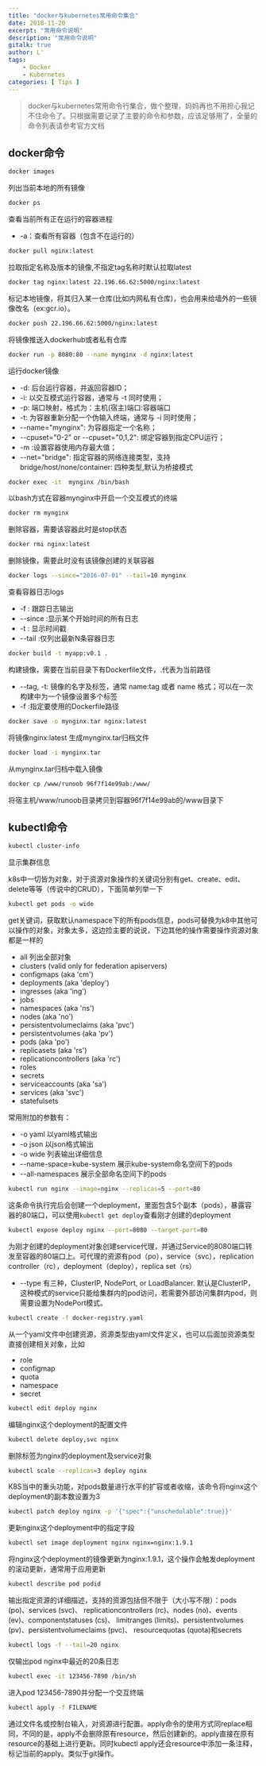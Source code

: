 ```yaml
---
title: "docker与kubernetes常用命令集合"
date: 2018-11-20
excerpt: "常用命令说明"
description: "常用命令说明"
gitalk: true
author: L'
tags:
    - Docker
    - Kubernetes
categories: [ Tips ]
---
```

> docker与kubernetes常用命令行集合，做个整理，妈妈再也不用担心我记不住命令了。只根据需要记录了主要的命令和参数，应该足够用了，全量的命令列表请参考官方文档

## docker命令

```bash
docker images
```

列出当前本地的所有镜像

```bash
docker ps
```

查看当前所有正在运行的容器进程

* -a：查看所有容器（包含不在运行的）

```bash
docker pull nginx:latest
```

拉取指定名称及版本的镜像,不指定tag名称时默认拉取latest

```bash
docker tag nginx:latest 22.196.66.62:5000/nginx:latest
```

标记本地镜像，将其归入某一仓库(比如内网私有仓库)，也会用来给墙外的一些镜像改名（ex:gcr.io）。

```bash
docker push 22.196.66.62:5000/nginx:latest
```

将镜像推送入dockerhub或者私有仓库

```bash
docker run -p 8080:80 --name mynginx -d nginx:latest
```

运行docker镜像

* -d: 后台运行容器，并返回容器ID；
* -i: 以交互模式运行容器，通常与 -t 同时使用；
* -p: 端口映射，格式为：主机(宿主)端口:容器端口
* -t: 为容器重新分配一个伪输入终端，通常与 -i 同时使用；
* --name="mynginx": 为容器指定一个名称；
* --cpuset="0-2" or --cpuset="0,1,2": 绑定容器到指定CPU运行；
* -m :设置容器使用内存最大值；
* --net="bridge": 指定容器的网络连接类型，支持 bridge/host/none/container: 四种类型,默认为桥接模式

```bash
docker exec -it  mynginx /bin/bash
```

以bash方式在容器mynginx中开启一个交互模式的终端

```bash
docker rm mynginx
```

删除容器，需要该容器此时是stop状态

```bash
docker rmi nginx:latest
```

删除镜像，需要此时没有该镜像创建的关联容器

```bash
docker logs --since="2016-07-01" --tail=10 mynginx
```

查看容器日志logs

* -f : 跟踪日志输出
* --since :显示某个开始时间的所有日志
* -t : 显示时间戳
* --tail :仅列出最新N条容器日志

```bash
docker build -t myapp:v0.1 .
```

构建镜像，需要在当前目录下有Dockerfile文件，.代表为当前路径

* --tag, -t: 镜像的名字及标签，通常 name:tag 或者 name 格式；可以在一次构建中为一个镜像设置多个标签
* -f :指定要使用的Dockerfile路径

```bash
docker save -o mynginx.tar nginx:latest
```

将镜像nginx:latest 生成mynginx.tar归档文件

```bash
docker load -i mynginx.tar
```

从mynginx.tar归档中载入镜像

```bash
docker cp /www/runoob 96f7f14e99ab:/www/
```

将宿主机/www/runoob目录拷贝到容器96f7f14e99ab的/www目录下

## kubectl命令

```bash
kubectl cluster-info
```

显示集群信息

k8s中一切皆为对象，对于资源对象操作的关键词分别有get、create、edit、delete等等（传说中的CRUD），下面简单列举一下

```bash
kubectl get pods -o wide
```

get关键词，获取默认namespace下的所有pods信息，pods可替换为k8中其他可以操作的对象，对象太多，这边捡主要的说说，下边其他的操作需要操作资源对象都是一样的

* all  列出全部对象
* clusters (valid only for federation apiservers)
* configmaps (aka 'cm') 
* deployments (aka 'deploy')
* ingresses (aka 'ing')
* jobs
* namespaces (aka 'ns')
* nodes (aka 'no')
* persistentvolumeclaims (aka 'pvc')
* persistentvolumes (aka 'pv')
* pods (aka 'po')
* replicasets (aka 'rs')
* replicationcontrollers (aka 'rc')
* roles
* secrets
* serviceaccounts (aka 'sa')
* services (aka 'svc')
* statefulsets

常用附加的参数有：

* -o yaml  以yaml格式输出
* -o json   以json格式输出
* -o wide  列表输出详细信息
* --name-space=kube-system 展示kube-system命名空间下的pods
* --all-namespaces  展示全部命名空间下的pods

```bash
kubectl run nginx --image=nginx --replicas=5 --port=80
```

这条命令执行完后会创建一个deployment，里面包含5个副本（pods），暴露容器的80端口，可以使用`kubectl get deploy`查看刚才创建的deployment

```bash
kubectl expose deploy nginx --port=8080 --target-port=80
```

为刚才创建的deployment对象创建service代理，并通过Service的8080端口转发至容器的80端口上。可代理的资源有pod（po），service（svc），replication controller（rc），deployment（deploy），replica set（rs）

* --type  有三种，ClusterIP, NodePort, or LoadBalancer. 默认是ClusterIP，这种模式的service只能给集群内的pod访问，若需要外部访问集群内pod，则需要设置为NodePort模式。

```bash
kubectl create -f docker-registry.yaml
```

从一个yaml文件中创建资源，资源类型由yaml文件定义，也可以后面加资源类型直接创建相关对象，比如

* role
* configmap
* quota
* namespace
* secret

```bash
kubectl edit deploy nginx
```

编辑nginx这个deployment的配置文件

```bash
kubectl delete deploy,svc nginx
```

删除标签为nginx的deployment及service对象

```bash
kubectl scale --replicas=3 deploy nginx
```

K8S当中的重头功能，对pods数量进行水平的扩容或者收缩，该命令将nginx这个deployment的副本数设置为3

```bash
kubectl patch deploy nginx -p '{"spec":{"unschedulable":true}}'
```

更新nginx这个deployment中的指定字段

```bash
kubectl set image deployment nginx nginx=nginx:1.9.1
```

将nginx这个deployment的镜像更新为nginx:1.9.1，这个操作会触发deployment的滚动更新，通常用于应用更新

```bash
kubectl describe pod podid
```

输出指定资源的详细描述，支持的资源包括但不限于（大小写不限）：pods (po)、services (svc)、 replicationcontrollers (rc)、nodes (no)、events (ev)、componentstatuses (cs)、 limitranges (limits)、persistentvolumes (pv)、persistentvolumeclaims (pvc)、 resourcequotas (quota)和secrets

```bash
kubectl logs -f --tail=20 nginx
```

仅输出pod nginx中最近的20条日志

```bash
kubectl exec -it 123456-7890 /bin/sh
```

进入pod 123456-7890并分配一个交互终端

```bash
kubectl apply -f FILENAME
```

通过文件名或控制台输入，对资源进行配置。apply命令的使用方式同replace相同，不同的是，apply不会删除原有resource，然后创建新的。apply直接在原有resource的基础上进行更新。同时kubectl apply还会resource中添加一条注释，标记当前的apply。类似于git操作。
